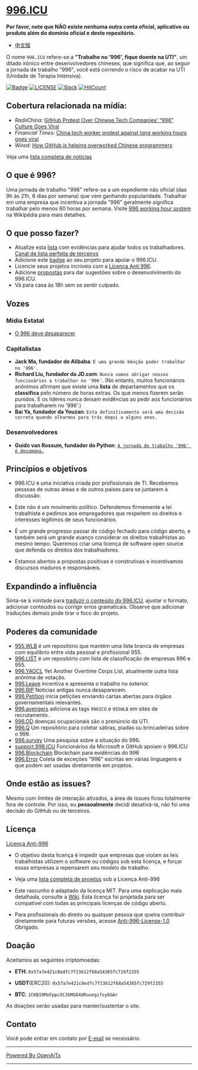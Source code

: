 [996.ICU](https://996.icu/#/en_US)
=======
**Por favor, note que NÃO existe nenhuma outra conta oficial, aplicativo ou produto além do domínio oficial e deste repositório.**

* [中文版](./README_CN.md)

O nome `996.ICU` refere-se a **"Trabalhe no '996', fique doente na UTI"**, um ditado irônico entre desenvolvedores chineses, que significa que, ao seguir a jornada de trabalho "996", você está correndo o risco de acabar na UTI (Unidade de Terapia Intensiva).

[![Badge](https://img.shields.io/badge/link-996.icu-%23FF4D5B.svg?style=flat-square)](https://996.icu/#/en_US)
[![LICENSE](https://img.shields.io/badge/license-Anti%20996-blue.svg?style=flat-square)](https://github.com/996icu/996.ICU/blob/master/LICENSE)
[![Slack](https://img.shields.io/badge/slack-996icu-green.svg?style=flat-square)](https://join.slack.com/t/996icu/shared_invite/enQtNjI0MjEzMTUxNDI0LTkyMGViNmJiZjYwOWVlNzQ3NmQ4NTQyMDRiZTNmOWFkMzYxZWNmZGI0NDA4MWIwOGVhOThhMzc3NGQyMDBhZDc)
[![HitCount](http://hits.dwyl.com/996icu/996ICU.svg)](http://hits.dwyl.com/996icu/996ICU)


Cobertura relacionada na mídia:
---
* *RadiiChina:* [GitHub Protest Over Chinese Tech Companies’ “996” Culture Goes Viral](https://radiichina.com/github-protest-chinese-tech-996/)
* *Financial Times:*  [China tech worker protest against long working hours goes viral](https://www.ft.com/content/72754638-55d1-11e9-91f9-b6515a54c5b1)
* *Wired:* [How GitHub is helping overworked Chinese programmers](https://www.wired.com/story/how-github-helping-overworked-chinese-programmers/)

Veja uma [lista completa de notícias](externals/news_EN.md)



O que é 996?
---

Uma jornada de trabalho "996" refere-se a um expediente não oficial (das 9h às 21h, 6 dias por semana) que vem ganhando popularidade. Trabalhar em uma empresa que incentiva a jornada "996" geralmente significa trabalhar pelo menos 60 horas por semana.
Visite [996 working hour system](https://en.wikipedia.org/wiki/996_working_hour_system) na Wikipédia para mais detalhes.


O que posso fazer?
---

- Atualize esta [lista](blacklist/README.md) com evidências para ajudar todos os trabalhadores.  [Canal de lista perfeita de terceiros](https://www.996action.com/index.php/889799)
- Adicione este [badge](externals/instruction.md) ao seu projeto para apoiar o 996.ICU.
- Licencie seus projetos incríveis com a [Licença Anti 996](LICENSE).
- Adicione [propostas](proposal/README.md) para dar sugestões sobre o desenvolvimento do 996.ICU.
- Vá para casa às 18h sem se sentir culpado.


Vozes
---

### Mídia Estatal
- [O 996 deve desaparecer](http://www.xinhuanet.com/politics/2019-04/15/c_1124370790.htm)


### Capitalistas
- **Jack Ma, fundador do Alibaba**: `É uma grande bênção poder trabalhar no '996'`.
- **Richard Liu, fundador da JD.com**: `Nunca vamos obrigar nossos funcionários a trabalhar no '996'`.
(No entanto, muitos funcionários anônimos afirmam que existe uma **lista** de departamentos que os **classifica** pelo número de horas extras. Os que menos fizerem serão punidos. E os líderes nunca deixam evidências ao pedir aos funcionários para trabalharem no '996'.)
- **Bai Ya, fundador da Youzan**: `Esta definitivamente será uma decisão correta quando olharmos para trás daqui a alguns anos.`

### Desenvolvedores
- **Guido van Rossum, fundador do Python**: [`A jornada de trabalho '996' é desumana.`](https://twitter.com/gvanrossum/status/1111628076801236993)


Princípios e objetivos
---

* 996.ICU é uma iniciativa criada por profissionais de TI. Recebemos pessoas de outras áreas e de outros países para se juntarem à discussão.

* Este não é um movimento político. Defendemos firmemente a lei trabalhista e pedimos aos empregadores que respeitem os direitos e interesses legítimos de seus funcionários.

* É um grande progresso passar de código fechado para código aberto, e também será um grande avanço considerar os direitos trabalhistas ao mesmo tempo. Queremos criar uma licença de software open source que defenda os direitos dos trabalhadores.

* Estamos abertos a propostas positivas e construtivas e incentivamos discursos maduros e responsáveis.


Expandindo a influência
---

Sinta-se à vontade para [traduzir o conteúdo do 996.ICU](i18n/README.md), ajustar o formato, adicionar conteúdos ou corrigir erros gramaticais. Observe que adicionar traduções demais pode tirar o foco do projeto.

Poderes da comunidade
---

 - [955.WLB](https://github.com/formulahendry/955.WLB) é um repositório que mantém uma lista branca de empresas com equilíbrio entre vida pessoal e profissional 955.
 - [996.LIST](https://github.com/fengT-T/996_list) é um repositório com lista de classificação de empresas 996 e 955.
 - [996.YAOCL](https://github.com/boycott996/yaocl) Yet Another Overtime Corps List, atualmente outra lista anônima de votação.
 - [996.Leave](https://github.com/623637646/996.Leave) incentiva e apresenta o trabalho no exterior.
 - [996.RIP](https://web.archive.org/web/20190422174052/https://996.rip/) Notícias antigas nunca desaparecem.
 - [996.Petition](https://github.com/xokctah/996.petition) inicia petições enviando cartas abertas para órgãos governamentais relevantes.
 - [996.avengers](https://github.com/996-icu-avengers/Natasha) adiciona as tags `996ICU` e `955WLB` em sites de recrutamento.
 - [996.OD](https://github.com/zheolong/996.OD.git) doenças ocupacionais são o prenúncio da UTI.
 - [996.Q](https://github.com/alexddhuang/996.Q) Um repositório para coletar sátiras, piadas ou brincadeiras sobre o 996.
 - [996.survey](https://github.com/0594mazhiyuan/996.survey) Uma pesquisa sobre a situação do 996.
 - [support.996.ICU](https://github.com/msworkers/support.996.ICU) Funcionários da Microsoft e GitHub apoiam o 996.ICU
 - [996.Blockchain](https://github.com/996BC/996.Blockchain) Blockchain para evidências do 996
 - [996.Error](https://github.com/MagicLu550/996Error) Coleta de exceções "996" escritas em várias linguagens e que podem ser usadas diretamente em projetos.

Onde estão as issues?
---

Mesmo com limites de interação ativados, a área de issues ficou totalmente fora de controle.
Por isso, eu **pessoalmente** decidi desativá-la, não foi uma decisão do GitHub ou de terceiros.


Licença
---

[Licença Anti-996](LICENSE)

 - O objetivo desta licença é impedir que empresas que violam as leis trabalhistas utilizem o software ou códigos sob esta licença, e forçar essas empresas a repensarem seu modelo de trabalho.
 - Veja uma [lista completa de projetos](awesomelist/README.md) sob a Licença Anti-996

 - Este rascunho é adaptado da licença MIT. Para uma explicação mais detalhada, consulte a [Wiki](https://github.com/kattgu7/996-License-Draft/wiki). Esta licença foi projetada para ser compatível com todas as principais licenças de código aberto.
 - Para profissionais do direito ou qualquer pessoa que queira contribuir diretamente para futuras versões, acesse [Anti-996-License-1.0](https://github.com/kattgu7/996-License-Draft). Obrigado.

Doação
---
Aceitamos as seguintes criptomoedas:

- **ETH**: `0x57a7e421c8edfc7f13612f68a54365fc729f2355`

- **USDT**(ERC20): `0x57a7e421c8edfc7f13612f68a54365fc729f2355`

- **BTC**: `1CKB19MxFppcXC3GMG84URuuegifsy8GAr`

As doações serão usadas para manter/sustentar o site.

Contato
---

Você pode entrar em contato por [E-mail](mailto:996icu.repo@gmail.com) se necessário.

---

[Powered By OpenAiTx](https://github.com/OpenAiTx/OpenAiTx)

---